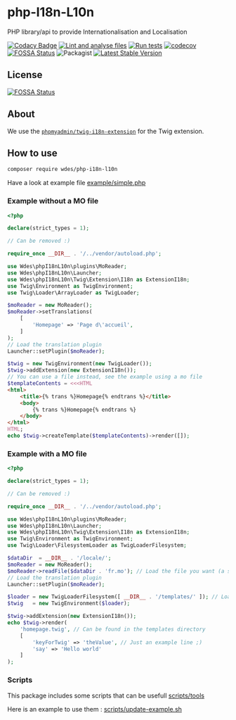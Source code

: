 # php-I18n-L10n

PHP library/api to provide Internationalisation and Localisation

[![Codacy Badge](https://app.codacy.com/project/badge/Grade/2c22d6f405d143d8b65d0e1d875dd701)](https://www.codacy.com/gh/wdes/php-I18n-L10n/dashboard?utm_source=github.com&amp;utm_medium=referral&amp;utm_content=wdes/php-I18n-L10n&amp;utm_campaign=Badge_Grade)
[![Lint and analyse files](https://github.com/wdes/php-I18n-L10n/actions/workflows/lint-and-analyse.yml/badge.svg)](https://github.com/wdes/php-I18n-L10n/actions/workflows/lint-and-analyse.yml)
[![Run tests](https://github.com/wdes/php-I18n-L10n/actions/workflows/tests.yml/badge.svg)](https://github.com/wdes/php-I18n-L10n/actions/workflows/tests.yml)
[![codecov](https://codecov.io/github/wdes/php-I18n-L10n/graph/badge.svg?token=ICxB69gGFc)](https://codecov.io/github/wdes/php-I18n-L10n)
[![FOSSA Status](https://app.fossa.io/api/projects/git%2Bgithub.com%2Fwdes%2Fphp-I18n-L10n.svg?type=shield)](https://app.fossa.io/projects/git%2Bgithub.com%2Fwdes%2Fphp-I18n-L10n?ref=badge_shield)
![Packagist](https://img.shields.io/packagist/l/wdes/php-I18n-L10n.svg)
[![Latest Stable Version](https://poser.pugx.org/wdes/php-I18n-L10n/v/stable)](https://packagist.org/packages/wdes/php-I18n-L10n)

## License

[![FOSSA Status](https://app.fossa.io/api/projects/git%2Bgithub.com%2Fwdes%2Fphp-I18n-L10n.svg?type=large)](https://app.fossa.io/projects/git%2Bgithub.com%2Fwdes%2Fphp-I18n-L10n?ref=badge_large)

## About

We use the [`phpmyadmin/twig-i18n-extension`](https://github.com/phpmyadmin/twig-i18n-extension#readme) for the Twig extension.

## How to use

```sh
composer require wdes/php-i18n-l10n
```

Have a look at example file [example/simple.php](example/simple.php)

### Example without a MO file

```php
<?php

declare(strict_types = 1);

// Can be removed :)

require_once __DIR__ . '/../vendor/autoload.php';

use Wdes\phpI18nL10n\plugins\MoReader;
use Wdes\phpI18nL10n\Launcher;
use Wdes\phpI18nL10n\Twig\Extension\I18n as ExtensionI18n;
use Twig\Environment as TwigEnvironment;
use Twig\Loader\ArrayLoader as TwigLoader;

$moReader = new MoReader();
$moReader->setTranslations(
    [
        'Homepage' => 'Page d\'accueil',
    ]
);
// Load the translation plugin
Launcher::setPlugin($moReader);

$twig = new TwigEnvironment(new TwigLoader());
$twig->addExtension(new ExtensionI18n());
// You can use a file instead, see the example using a mo file
$templateContents = <<<HTML
<html>
    <title>{% trans %}Homepage{% endtrans %}</title>
    <body>
        {% trans %}Homepage{% endtrans %}
    </body>
</html>
HTML;
echo $twig->createTemplate($templateContents)->render([]);
```

### Example with a MO file

```php
<?php

declare(strict_types = 1);

// Can be removed :)

require_once __DIR__ . '/../vendor/autoload.php';

use Wdes\phpI18nL10n\plugins\MoReader;
use Wdes\phpI18nL10n\Launcher;
use Wdes\phpI18nL10n\Twig\Extension\I18n as ExtensionI18n;
use Twig\Environment as TwigEnvironment;
use Twig\Loader\FilesystemLoader as TwigLoaderFilesystem;

$dataDir  = __DIR__ . '/locale/';
$moReader = new MoReader();
$moReader->readFile($dataDir . 'fr.mo'); // Load the file you want (a specific language for example)
// Load the translation plugin
Launcher::setPlugin($moReader);

$loader = new TwigLoaderFilesystem([ __DIR__ . '/templates/' ]); // Load all templates from the dir
$twig   = new TwigEnvironment($loader);

$twig->addExtension(new ExtensionI18n());
echo $twig->render(
    'homepage.twig', // Can be found in the templates directory
    [
        'keyForTwig' => 'theValue', // Just an example line ;)
        'say' => 'Hello world'
    ]
);

```

### Scripts

This package includes some scripts that can be usefull [scripts/tools](scripts/tools)

Here is an example to use them : [scripts/update-example.sh](scripts/update-example.sh)

